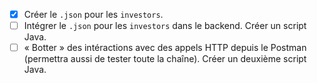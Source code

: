 - [x] Créer le `.json` pour les `investors`.
- [ ] Intégrer le `.json` pour les `investors` dans le backend. Créer un script Java.
- [ ] « Botter » des intéractions avec des appels HTTP depuis le Postman (permettra aussi de tester toute la chaîne). Créer un deuxième script Java.
